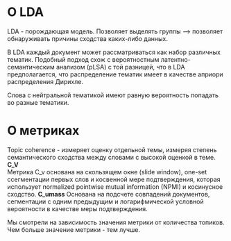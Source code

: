 # О LDA
LDA -  порождающая модель.
Позволяет выделять группы --> позволяет обнаруживать причины сходства каких-либо данных.

В LDA каждый документ может рассматриваться как набор различных тематик. Подобный подход схож с вероятностным латентно-семантическим анализом (pLSA) с той разницей, что в LDA предполагается, что распределение тематик имеет в качестве априори распределения Дирихле.

Слова с нейтральной тематикой имеют равную вероятность попадать во разные тематики.

# О метриках
Topic coherence - измеряет оценку отдельной темы, измеряя степень семантического сходства между словами с высокой оценкой в теме.  
**C_V**  
Метрика C_v основана на скользящем окне (slide window), one-set cсегментации первых слов и косвенной мере подтверждения, которая использует normalized pointwise mutual information (NPMI) и косинусное сходство.
**C_umass**
Основана на подсчете совпадений документов, сегментации с одним предыдущим и логарифмической условной вероятности в качестве меры подтверждения.

Мы смотрели на зависимость значения метрики от количества топиков. Чем больше значение метрики - тем лучше.
